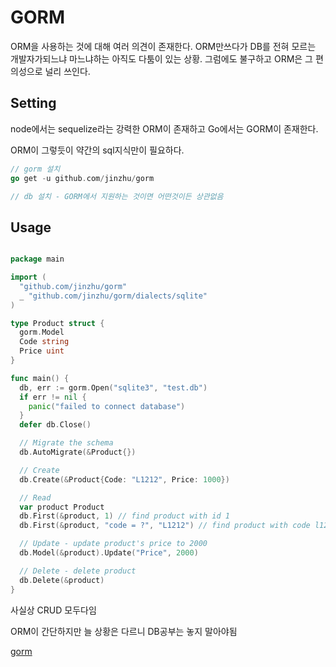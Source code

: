 # GORM
ORM을 사용하는 것에 대해 여러 의견이 존재한다. 
ORM만쓰다가 DB를 전혀 모르는 개발자가되느냐 마느냐하는 아직도 다툼이 있는 상황. 
그럼에도 불구하고 ORM은 그 편의성으로 널리 쓰인다.

## Setting
node에서는 sequelize라는 강력한 ORM이 존재하고 Go에서는 GORM이 존재한다. 

ORM이 그렇듯이 약간의 sql지식만이 필요하다. 

```go
// gorm 설치
go get -u github.com/jinzhu/gorm

// db 설치 - GORM에서 지원하는 것이면 어떤것이든 상관없음
```

## Usage
```go

package main

import (
  "github.com/jinzhu/gorm"
  _ "github.com/jinzhu/gorm/dialects/sqlite"
)

type Product struct {
  gorm.Model
  Code string
  Price uint
}

func main() {
  db, err := gorm.Open("sqlite3", "test.db")
  if err != nil {
    panic("failed to connect database")
  }
  defer db.Close()

  // Migrate the schema
  db.AutoMigrate(&Product{})

  // Create
  db.Create(&Product{Code: "L1212", Price: 1000})

  // Read
  var product Product
  db.First(&product, 1) // find product with id 1
  db.First(&product, "code = ?", "L1212") // find product with code l1212

  // Update - update product's price to 2000
  db.Model(&product).Update("Price", 2000)

  // Delete - delete product
  db.Delete(&product)
}
```

사실상 CRUD 모두다임

ORM이 간단하지만 늘 상황은 다르니 DB공부는 놓지 말아야됨

[gorm](https://gorm.io/)
